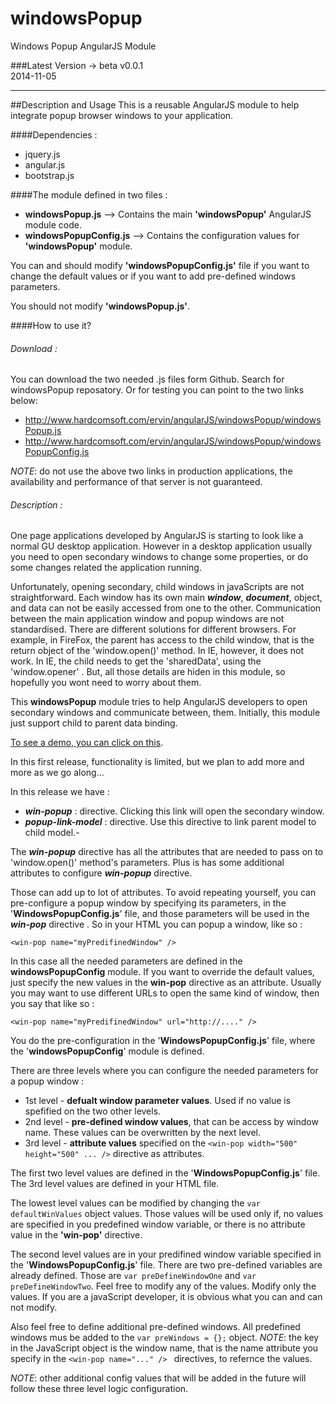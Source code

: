windowsPopup
============

Windows Popup AngularJS Module

###Latest Version -> beta v0.0.1  
2014-11-05

-----------------------------------------------------------------------------------------

##Description and Usage
This is a reusable AngularJS module to help integrate popup browser windows to your application.

####Dependencies :
- jquery.js
- angular.js
- bootstrap.js

####The module defined in two files :
- **windowsPopup.js**       --> Contains the main **'windowsPopup'** AngularJS module code.
- **windowsPopupConfig.js** --> Contains the configuration values for **'windowsPopup'** module.

You can and should modify **'windowsPopupConfig.js'** file if you want to change the default values or if you want to add pre-defined windows parameters.

You should not modify **'windowsPopup.js'**.  

####How to use it?
###### Download :
You can download the two needed .js files form Github. Search for windowsPopup reposatory.
Or for testing you can point to the two links below:
- http://www.hardcomsoft.com/ervin/angularJS/windowsPopup/windowsPopup.js
- http://www.hardcomsoft.com/ervin/angularJS/windowsPopup/windowsPopupConfig.js

_NOTE_: do not use the above two links in production applications, the availability and performance of that server is not guaranteed. 

###### Description :
One page applications developed by AngularJS is starting to look like a normal GU desktop application. However in a desktop application usually you need to open secondary windows to change some properties, or do some changes related the application running.  

Unfortunately, opening secondary, child windows in javaScripts are not straightforward.
Each window has its own main ***window***, ***document***, object, and data can not be easily accessed from one to the other.
Communication between the main application window and popup windows are not standardised. There are different solutions for different browsers. For example, in FireFox, the parent has access to the child window, that is the return object of the 'window.open()' method. 
In IE, however, it does not work. In IE, the child needs to get the 'sharedData', using the 'window.opener' .
But, all those details are hiden in this module, so hopefully you wont need to worry about them.

This **windowsPopup** module tries to help AngularJS developers to open secondary windows and communicate between, them. 
Initially, this module just support child to parent data binding. 

[To see a demo, you can click on this](http://www.hardcomsoft.com/ervin/angularJS/windowsPopup/).  

In this first release, functionality is limited, but we plan to add more and more as we go along...

In this release we have :
- ***win-popup*** : directive. Clicking this link will open the secondary window.
- ***popup-link-model*** : directive. Use this directive to link parent model to child model.- 

The ***win-popup*** directive has all the attributes that are needed to pass on to 'window.open()' method's parameters. Plus is has some additional attributes to configure ***win-popup*** directive.

Those can add up to lot of attributes. To avoid repeating yourself, you can pre-configure a popup window by specifying its parameters, in the '**WindowsPopupConfig.js**' file, and those parameters will be used in the  ***win-pop*** directive . So in your HTML you can popup a window, like so :

```
<win-pop name="myPredifinedWindow" />
```
In this case all the needed parameters are defined in the **windowsPopupConfig** module.
If you want to override the default values, just specify the new values in the **win-pop** directive as an attribute. Usually you may want to use different URLs to open the same kind of window, then you say that like so :

```
<win-pop name="myPredifinedWindow" url="http://...." />
```

You do the pre-configuration in the '**WindowsPopupConfig.js**' file, where the '**windowsPopupConfig**' module is defined.

There are three levels where you can configure the needed parameters for a popup window :
- 1st level - **defualt window parameter values**. Used if no value is spefified on the two other levels.
- 2nd level - **pre-defined window values**, that can be access by window name. These values can be overwritten by the next level.
- 3rd level - **attribute values** specified on the ``` <win-pop width="500" height="500" ... /> ``` directive as attributes.
 
The first two level values are defined in the '**WindowsPopupConfig.js**' file. The 3rd level values are defined in your HTML file.

The lowest level values can be modified by changing the ``` var defaultWinValues ``` object values.
Those values will be used only if, no values are specified in you predefined window variable, or there is no attribute value in the **'win-pop'** directive.

The second level values are in your predifined window variable specified in the '**WindowsPopupConfig.js**' file. There are two pre-defined variables are already defined. Those are ``` var preDefineWindowOne ``` and ``` var preDefineWindowTwo ```.
Feel free to modify any of the values. Modify only the values. If you are a javaScript developer, it is obvious what you can and can not modify. 

Also feel free to define additional pre-defined windows. All predefined windows mus be added to the ``` var preWindows = {}; ``` object. _NOTE_: the key in the JavaScript object is the window name, that is the name attribute you specify in the ```<win-pop name="..." /> ``` directives, to refernce the values.

_NOTE_: other additional config values that will be added in the future will follow these three level logic configuration.





